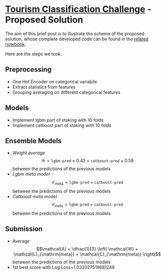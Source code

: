 # [Tourism Classification Challenge](https://zindi.africa/competitions/ai4d-lab-tanzania-tourism-classification-challenge) - Proposed Solution

The aim of this brief post is to illustrate the scheme of the proposed solution, whose complete developed code can be found in the [related notebook](./TanzaniaTourismClassification.ipynb).

Here are the steps we took.

## Preprocessing

* One Hot Encoder on categorical variabile
* Extract statistics from features
* Grouping averaging on different categorical features

## Models

* Implement lgbm part of staking with 10 folds
* Implement catboost part of staking with 10 folds

## Ensemble Models

* _Weight average_ $$\mathcal{W} = \texttt{lgbm-pred} \times 0.42 + \texttt{catboost-pred} \times 0.58$$ between the predictions of the previous models
* _Lgbm meta model_ $$\mathcal{L}_{\mathrm{meta}} = \texttt{lgbm-pred} + \texttt{catboost-pred}$$ between the predictions of the previous models
* _Catboost meta model_ $$\mathcal{C}_{\mathrm{meta}} = \texttt{lgbm-pred} + \texttt{catboost-pred} $$ between the predictions of the previous models

## Submission

* Average $$\mathcal{A} = \dfrac{1}{3} \left( \mathcal{W} + \mathcal{L}_{\mathrm{meta}} + \mathcal{C}_{\mathrm{meta}} \right)$$ between the predictions of the previous models
* 1st best score with Log Loss=1.032027519681248
